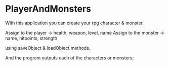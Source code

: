 # PlayerAndMonsters

With this application you can create your rpg character & monster.

Assign to the player -> health, weapon, level, name
Assign to the monster -> name, hitpoints, strength

using saveObject & loadObject methods.


And the program outputs each of the characters or monsters;
